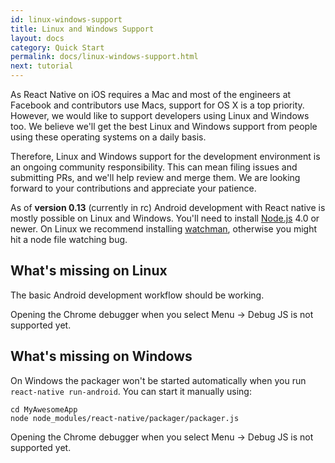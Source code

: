 ```yaml
---
id: linux-windows-support
title: Linux and Windows Support
layout: docs
category: Quick Start
permalink: docs/linux-windows-support.html
next: tutorial
---
```


As React Native on iOS requires a Mac and most of the engineers at Facebook and contributors use Macs, support for OS X is a top priority. However, we would like to support developers using Linux and Windows too. We believe we'll get the best Linux and Windows support from people using these operating systems on a daily basis. 

Therefore, Linux and Windows support for the development environment is an ongoing community responsibility. This can mean filing issues and submitting PRs, and we'll help review and merge them. We are looking forward to your contributions and appreciate your patience.

As of **version 0.13** (currently in rc) Android development with React native is mostly possible on Linux and Windows. You'll need to install [Node.js](https://nodejs.org/) 4.0 or newer. On Linux we recommend installing [watchman](https://facebook.github.io/watchman/docs/install.html), otherwise you might hit a node file watching bug.

## What's missing on Linux

The basic Android development workflow should be working.

Opening the Chrome debugger when you select Menu -> Debug JS is not supported yet.

## What's missing on Windows

On Windows the packager won't be started automatically when you run `react-native run-android`. You can start it manually using:
    
    cd MyAwesomeApp
    node node_modules/react-native/packager/packager.js

Opening the Chrome debugger when you select Menu -> Debug JS is not supported yet.